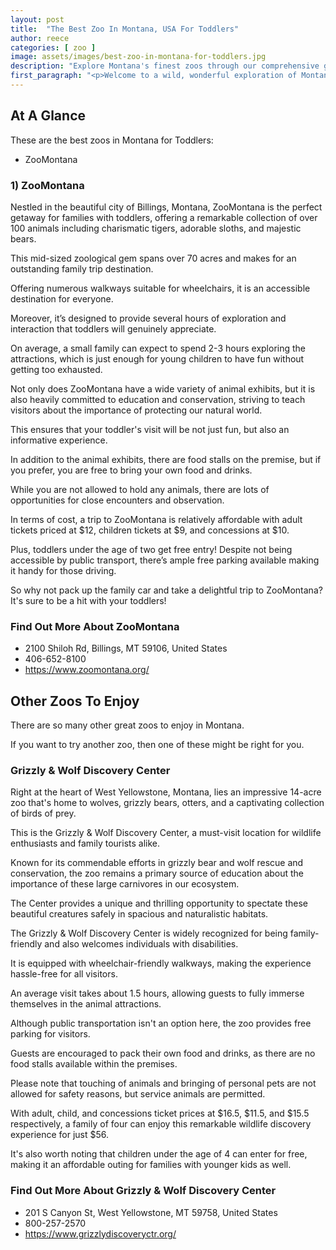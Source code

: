 ```yaml
---
layout: post
title:  "The Best Zoo In Montana, USA For Toddlers"
author: reece
categories: [ zoo ]
image: assets/images/best-zoo-in-montana-for-toddlers.jpg
description: "Explore Montana's finest zoos through our comprehensive guide. From native wildlife to exotic creatures, our detailed article unveils the best zoos in the Big Sky Country to revisit the wilderness undefinedly. Perfect for families, animal enthusiasts, and travelers alike!"
first_paragraph: "<p>Welcome to a wild, wonderful exploration of Montana's finest zoos - especially tailored for the littlest adventurers! The Big Sky Country, as Montana is affectionately known, is a veritable treasure trove of animal encounters and interactive experiences that are sure to create magical memories for toddlers.</p><p>This article will guide you on a journey through Montana's best zoos - those offering not just a chance to gawk at fascinating creatures from afar, but also to learn, interact, and engage with them in a safe environment.</p><p>So, pack your binoculars, prepare your toddler’s favorite snacks, and get ready to embark on this exciting tour of the most toddler-friendly zoos Montana has to offer.</p>"
---
```


<div class="overview" markdown="1"> 

## At A Glance

These are the best zoos in Montana for Toddlers:

- ZooMontana


</div>


### 1) ZooMontana

Nestled in the beautiful city of Billings, Montana, ZooMontana is the perfect getaway for families with toddlers, offering a remarkable collection of over 100 animals including charismatic tigers, adorable sloths, and majestic bears. 

This mid-sized zoological gem spans over 70 acres and makes for an outstanding family trip destination. 

Offering numerous walkways suitable for wheelchairs, it is an accessible destination for everyone. 

Moreover, it’s designed to provide several hours of exploration and interaction that toddlers will genuinely appreciate. 

On average, a small family can expect to spend 2-3 hours exploring the attractions, which is just enough for young children to have fun without getting too exhausted.

Not only does ZooMontana have a wide variety of animal exhibits, but it is also heavily committed to education and conservation, striving to teach visitors about the importance of protecting our natural world. 

This ensures that your toddler's visit will be not just fun, but also an informative experience. 

In addition to the animal exhibits, there are food stalls on the premise, but if you prefer, you are free to bring your own food and drinks. 

While you are not allowed to hold any animals, there are lots of opportunities for close encounters and observation. 

In terms of cost, a trip to ZooMontana is relatively affordable with adult tickets priced at $12, children tickets at $9, and concessions at $10. 

Plus, toddlers under the age of two get free entry! Despite not being accessible by public transport, there’s ample free parking available making it handy for those driving. 

So why not pack up the family car and take a delightful trip to ZooMontana? It's sure to be a hit with your toddlers!


<div class="find-out-more" markdown="1">

### Find Out More About ZooMontana

- 2100 Shiloh Rd, Billings, MT 59106, United States
- 406-652-8100
- https://www.zoomontana.org/


</div>



## Other Zoos To Enjoy

There are so many other great zoos to enjoy in Montana. 

If you want to try another zoo, then one of these might be right for you.

### Grizzly & Wolf Discovery Center

Right at the heart of West Yellowstone, Montana, lies an impressive 14-acre zoo that's home to wolves, grizzly bears, otters, and a captivating collection of birds of prey. 

This is the Grizzly & Wolf Discovery Center, a must-visit location for wildlife enthusiasts and family tourists alike. 

Known for its commendable efforts in grizzly bear and wolf rescue and conservation, the zoo remains a primary source of education about the importance of these large carnivores in our ecosystem. 

The Center provides a unique and thrilling opportunity to spectate these beautiful creatures safely in spacious and naturalistic habitats.

The Grizzly & Wolf Discovery Center is widely recognized for being family-friendly and also welcomes individuals with disabilities. 

It is equipped with wheelchair-friendly walkways, making the experience hassle-free for all visitors. 

An average visit takes about 1.5 hours, allowing guests to fully immerse themselves in the animal attractions. 

Although public transportation isn't an option here, the zoo provides free parking for visitors. 

Guests are encouraged to pack their own food and drinks, as there are no food stalls available within the premises. 

Please note that touching of animals and bringing of personal pets are not allowed for safety reasons, but service animals are permitted. 

With adult, child, and concessions ticket prices at $16.5, $11.5, and $15.5 respectively, a family of four can enjoy this remarkable wildlife discovery experience for just $56. 

It's also worth noting that children under the age of 4 can enter for free, making it an affordable outing for families with younger kids as well.

<div class="find-out-more" markdown="1">

### Find Out More About Grizzly & Wolf Discovery Center

- 201 S Canyon St, West Yellowstone, MT 59758, United States
- 800-257-2570
- https://www.grizzlydiscoveryctr.org/


</div>



